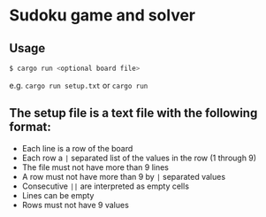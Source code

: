 # Sudoku game and solver
## Usage
```bash
$ cargo run <optional board file>
```
e.g. `cargo run setup.txt` or `cargo run`

## The setup file is a text file with the following format:
 - Each line is a row of the board
 - Each row a `|` separated list of the values in the row (1 through 9)
 - The file must not have more than 9 lines
 - A row must not have more than 9 by `|` separated values
 - Consecutive `||` are interpreted as empty cells
 - Lines can be empty
 - Rows must not have 9 values